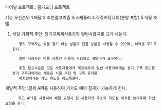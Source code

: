 파이널 프로젝트 : 홈가드닝 프로젝트

기능 우선순위
1.배달
2.추천알고리즘
3.스케쥴러
4.각종커뮤니티(분양 포함)
5.식물 호텔

1. 배달
기획적 주안 :정기구독제사용자와 일반사용자로 크게 나뉜다. 

		  정기 구독자는 식물 정기 배송 상품과 단품 상품을 사용할 수 있으며, 혜택을 주기로한다.

		  일반 사용자는 단품 상품만 이용이 가능하고 배달비가 요구된다.

		  추천 알고리즘은 모든 사용자들에게 제공해주어 일반 사용자에게는 정기 구독 유도를 정기 구독자에게는 새로운 식물 추천 및 구독 유지를
		  비회원에게는 가입 유도를 하도록한다.
	

개발적 주안 :결제 API를 사용하여 카카오 페이 결제가 가능하게 한다.

		  지도 API를 사용하여 배달 요청시 현 사용자의 주소와 지도상 위치를 보여주며 확인 요청을 한다.
